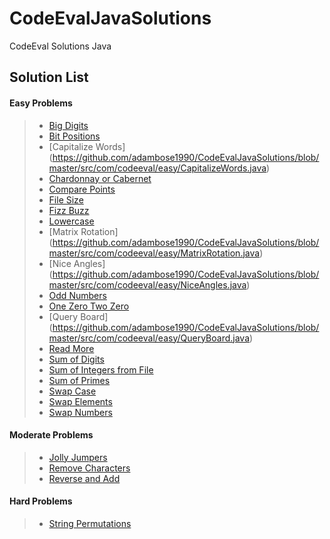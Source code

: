 # CodeEvalJavaSolutions
CodeEval Solutions Java

Solution List
-------------
#### Easy Problems

> - [Big Digits](https://github.com/adambose1990/CodeEvalJavaSolutions/blob/master/src/com/codeeval/easy/BigDigits.java)
> - [Bit Positions](https://github.com/adambose1990/CodeEvalJavaSolutions/blob/master/src/com/codeeval/easy/BitPositions.java)
> - [Capitalize Words]
(https://github.com/adambose1990/CodeEvalJavaSolutions/blob/master/src/com/codeeval/easy/CapitalizeWords.java)
> - [Chardonnay or Cabernet](https://github.com/adambose1990/CodeEvalJavaSolutions/blob/master/src/com/codeeval/easy/ChardonnayorCabernet.java)
> - [Compare Points](https://github.com/adambose1990/CodeEvalJavaSolutions/blob/master/src/com/codeeval/easy/ComparePoints.java)
> - [File Size](https://github.com/adambose1990/CodeEvalJavaSolutions/blob/master/src/com/codeeval/easy/FileSize.java)
> - [Fizz Buzz](https://github.com/adambose1990/CodeEvalJavaSolutions/blob/master/src/com/codeeval/easy/FizzBuzz.java)
> - [Lowercase](https://github.com/adambose1990/CodeEvalJavaSolutions/blob/master/src/com/codeeval/easy/Lowercase.java)
> - [Matrix Rotation] (https://github.com/adambose1990/CodeEvalJavaSolutions/blob/master/src/com/codeeval/easy/MatrixRotation.java)
> - [Nice Angles]
(https://github.com/adambose1990/CodeEvalJavaSolutions/blob/master/src/com/codeeval/easy/NiceAngles.java)
> - [Odd Numbers](https://github.com/adambose1990/CodeEvalJavaSolutions/blob/master/src/com/codeeval/easy/OddNumbers.java)
> - [One Zero Two Zero](https://github.com/adambose1990/CodeEvalJavaSolutions/blob/master/src/com/codeeval/easy/OneZeroTwoZero.java)
> - [Query Board]
(https://github.com/adambose1990/CodeEvalJavaSolutions/blob/master/src/com/codeeval/easy/QueryBoard.java)
> - [Read More](https://github.com/adambose1990/CodeEvalJavaSolutions/blob/master/src/com/codeeval/easy/ReadMore.java)
> - [Sum of Digits](https://github.com/adambose1990/CodeEvalJavaSolutions/blob/master/src/com/codeeval/easy/SumofDigits.java)
> - [Sum of Integers from File](https://github.com/adambose1990/CodeEvalJavaSolutions/blob/master/src/com/codeeval/easy/SumofIntegersfromFile.java)
> - [Sum of Primes](https://github.com/adambose1990/CodeEvalJavaSolutions/blob/master/src/com/codeeval/easy/SumofPrimes.java)
> - [Swap Case](https://github.com/adambose1990/CodeEvalJavaSolutions/blob/master/src/com/codeeval/easy/SwapCase.java)
> - [Swap Elements](https://github.com/adambose1990/CodeEvalJavaSolutions/blob/master/src/com/codeeval/easy/SwapElements.java)
> - [Swap Numbers](https://github.com/adambose1990/CodeEvalJavaSolutions/blob/master/src/com/codeeval/easy/SwapNumbers.java)

#### Moderate Problems

> - [Jolly Jumpers](https://github.com/adambose1990/CodeEvalJavaSolutions/blob/master/src/com/codeeval/moderate/JollyJumpers.java)
> - [Remove Characters](https://github.com/adambose1990/CodeEvalJavaSolutions/blob/master/src/com/codeeval/moderate/RemoveCharacters.java)
> - [Reverse and Add](https://github.com/adambose1990/CodeEvalJavaSolutions/blob/master/src/com/codeeval/moderate/ReverseandAdd.java)

#### Hard Problems

> - [String Permutations](https://github.com/adambose1990/CodeEvalJavaSolutions/blob/master/src/com/codeeval/hard/StringPermutations.java)
